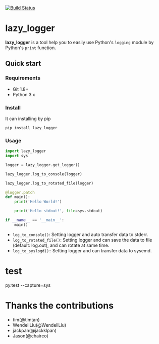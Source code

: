 [![Build Status](https://travis-ci.org/Python-Logging-For-Human/lazy_logger.svg?branch=master)](https://travis-ci.org/Python-Logging-For-Human/lazy_logger)

# lazy_logger

__lazy_logger__ is a tool help you to easily use Python's `logging` module by Python's `print` function.

## Quick start

### Requirements

- Git 1.8+
- Python 3.x


### Install

It can installing by pip

```
pip install lazy_logger
```

### Usage

```python
import lazy_logger
import sys

logger = lazy_logger.get_logger()

lazy_logger.log_to_console(logger)

lazy_logger.log_to_rotated_file(logger)

@logger.patch
def main():
    print('Hello World!')

    print('Hello stdout!', file=sys.stdout)

if __name__ == '__main__':
    main()
```

+ `log_to_console()`: Setting logger and auto transfer data to stderr.
+ `log_to_rotated_file()`: Setting logger and can save the data to file (default: log.out), and can rotate at same time.
+ `log_to_syslogd():` Setting logger and can transfer data to sysemd.

# test
py.test --capture=sys


# Thanks the contributions

+ tim(@timtan)
+ WendellLiu(@WendellLiu)
+ jackpan(@jackklpan)
+ Jason(@chairco)